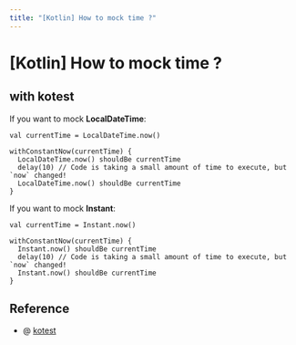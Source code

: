 ```yaml
---
title: "[Kotlin] How to mock time ?"
---
```


# [Kotlin] How to mock time ?

## with kotest

If you want to mock **LocalDateTime**:

```
val currentTime = LocalDateTime.now()

withConstantNow(currentTime) {
  LocalDateTime.now() shouldBe currentTime
  delay(10) // Code is taking a small amount of time to execute, but `now` changed!
  LocalDateTime.now() shouldBe currentTime
}
```

If you want to mock **Instant**: 

```
val currentTime = Instant.now()

withConstantNow(currentTime) {
  Instant.now() shouldBe currentTime
  delay(10) // Code is taking a small amount of time to execute, but `now` changed!
  Instant.now() shouldBe currentTime
}
```

## Reference

+ @ [kotest](https://github.com/kotest/kotest/blob/master/documentation/docs/extensions/instant.md)
